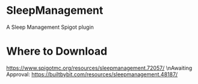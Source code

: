 # SleepManagement
 A Sleep Management Spigot plugin
# Where to Download
 https://www.spigotmc.org/resources/sleepmanagement.72057/
 \nAwaiting Approval: https://builtbybit.com/resources/sleepmanagement.48187/ 
